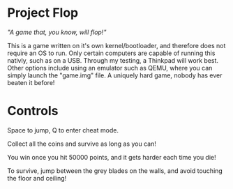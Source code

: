 # Project Flop
*"A game that, you know, will flop!"*

This is a game written on it's own kernel/bootloader, and therefore does not require an OS to run. Only certain computers are capable of running this nativly, such as on a USB. Through my testing, a Thinkpad will work best.
Other options include using an emulator such as QEMU, where you can simply launch the "game.img" file. A uniquely hard game, nobody has ever beaten it before!


# Controls
Space to jump, Q to enter cheat mode.

Collect all the coins and survive as long as you can!

You win once you hit 50000 points, and it gets harder each time you die!

To survive, jump between the grey blades on the walls, and avoid touching the floor and ceiling!

